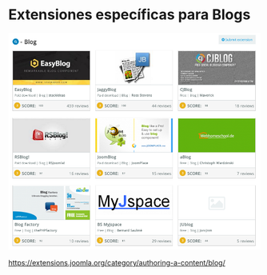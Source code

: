 # Extensiones específicas para Blogs
<img src="/images/fases-comunicacion-blog-jed.png"/>

https://extensions.joomla.org/category/authoring-a-content/blog/
